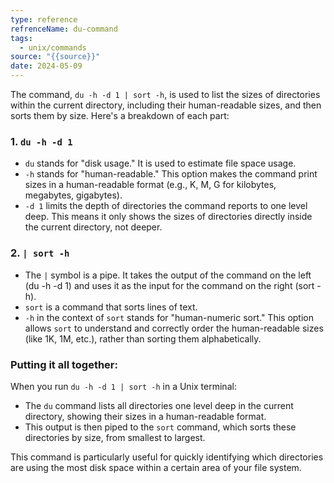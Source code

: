 ```yaml
---
type: reference
refrenceName: du-command
tags:
  - unix/commands
source: "{{source}}"
date: 2024-05-09
---
```

The command, `du -h -d 1 | sort -h`, is used to list the sizes of directories within the current directory, including their human-readable sizes, and then sorts them by size. Here's a breakdown of each part:

### 1. `du -h -d 1`
- `du` stands for "disk usage." It is used to estimate file space usage.
- `-h` stands for "human-readable." This option makes the command print sizes in a human-readable format (e.g., K, M, G for kilobytes, megabytes, gigabytes).
- `-d 1` limits the depth of directories the command reports to one level deep. This means it only shows the sizes of directories directly inside the current directory, not deeper.

### 2. `| sort -h`
- The `|` symbol is a pipe. It takes the output of the command on the left (du -h -d 1) and uses it as the input for the command on the right (sort -h).
- `sort` is a command that sorts lines of text.
- `-h` in the context of `sort` stands for "human-numeric sort." This option allows `sort` to understand and correctly order the human-readable sizes (like 1K, 1M, etc.), rather than sorting them alphabetically.

### Putting it all together:
When you run `du -h -d 1 | sort -h` in a Unix terminal:
- The `du` command lists all directories one level deep in the current directory, showing their sizes in a human-readable format.
- This output is then piped to the `sort` command, which sorts these directories by size, from smallest to largest.

This command is particularly useful for quickly identifying which directories are using the most disk space within a certain area of your file system.



